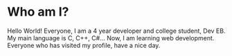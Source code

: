 # Who am I?
Hello World! Everyone, I am a 4 year developer and college student, Dev EB.
My main language is C, C++, C\#...
Now, I am learning web development.
Everyone who has visited my profile, have a nice day.
